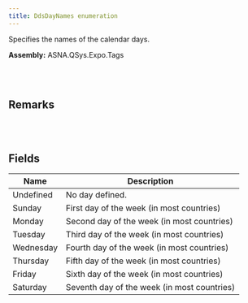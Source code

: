 ```yaml
---
title: DdsDayNames enumeration
---
```


Specifies the names of the calendar days.

**Assembly:** ASNA.QSys.Expo.Tags

<br>
<br>

## Remarks

<br>
<br>

## Fields

| Name | Description
| --- | --- 
| Undefined | No day defined.
| Sunday | First day of the week (in most countries)
| Monday | Second day of the week (in most countries)
| Tuesday | Third day of the week (in most countries)
| Wednesday | Fourth day of the week (in most countries)
| Thursday | Fifth day of the week (in most countries)
| Friday | Sixth day of the week (in most countries)
| Saturday | Seventh day of the week (in most countries)

<br>
<br>

